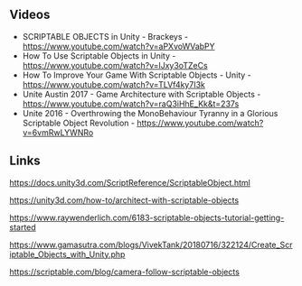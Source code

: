   ## Videos
  
  * SCRIPTABLE OBJECTS in Unity - Brackeys - https://www.youtube.com/watch?v=aPXvoWVabPY
  * How To Use Scriptable Objects in Unity - https://www.youtube.com/watch?v=lJxy3oTZeCs
  * How To Improve Your Game With Scriptable Objects - Unity - https://www.youtube.com/watch?v=TLVf4ky7I3k
  * Unite Austin 2017 - Game Architecture with Scriptable Objects - https://www.youtube.com/watch?v=raQ3iHhE_Kk&t=237s
  * Unite 2016 - Overthrowing the MonoBehaviour Tyranny in a Glorious Scriptable Object Revolution - https://www.youtube.com/watch?v=6vmRwLYWNRo

  
  ## Links
  
https://docs.unity3d.com/ScriptReference/ScriptableObject.html

https://unity3d.com/how-to/architect-with-scriptable-objects

https://www.raywenderlich.com/6183-scriptable-objects-tutorial-getting-started

https://www.gamasutra.com/blogs/VivekTank/20180716/322124/Create_Scriptable_Objects_with_Unity.php

https://scriptable.com/blog/camera-follow-scriptable-objects
